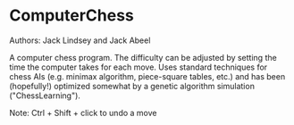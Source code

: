 # ComputerChess

Authors: Jack Lindsey and Jack Abeel

A computer chess program.  The difficulty can be adjusted by setting the time the computer takes for each move.
Uses standard techniques for chess AIs (e.g. minimax algorithm, piece-square tables, etc.) and has been (hopefully!)
optimized somewhat by a genetic algorithm simulation ("ChessLearning").

Note: Ctrl + Shift + click to undo a move

